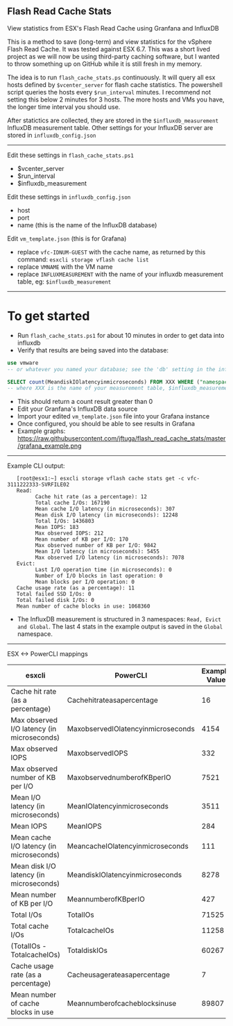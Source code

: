 ## Flash Read Cache Stats

View statistics from ESX's Flash Read Cache using Granfana and InfluxDB

This is a method to save (long-term) and view statistics for the vSphere Flash Read Cache. It was tested against ESX 6.7.  This was a short lived project as we will now be using third-party caching software, but I wanted to throw something up on GitHub while it is still fresh in my memory.

The idea is to run `flash_cache_stats.ps` continuously. It will query all esx hosts defined by `$vcenter_server` for flash cache statistics.  The powershell script queries the hosts every `$run_interval` minutes. I recommend not setting this below 2 minutes for 3 hosts.  The more hosts and VMs you have, the longer time interval you should use.  

After statictics are collected, they are stored in the `$influxdb_measurement` InfluxDB measurement table.  Other settings for your InfluxDB server are stored in `influxdb_config.json`

_____

Edit these settings in `flash_cache_stats.ps1`

- $vcenter_server
- $run_interval
- $influxdb_measurement

Edit these settings in `influxdb_config.json`

- host
- port
- name (this is the name of the InfluxDB database)


Edit `vm_template.json` (this is for Grafana)

- replace `vfc-IDNUM-GUEST` with the cache name, as returned by this command: `esxcli storage vflash cache list`
- replace `VMNAME` with the VM name
- replace `INFLUXMEASUREMENT` with the name of your influxdb measurement table, eg: `$influxdb_measurement`

_____

# To get started

- Run `flash_cache_stats.ps1` for about 10 minutes in order to get data into influxdb
- Verify that results are being saved into the database:

```sql
use vmware
-- or whatever you named your database; see the 'db' setting in the influxdb_config.json

SELECT count(MeandiskIOlatencyinmicroseconds) FROM XXX WHERE ("namespace" = 'Read' ) AND time >= now() - 120m
-- where XXX is the name of your measurement table, $influxdb_measurement
```

- This should return a count result greater than 0
- Edit your Granfana's InfluxDB data source
- Import your edited `vm_template.json` file into your Grafana instance
- Once configured, you should be able to see results in Grafana
- Example graphs: https://raw.githubusercontent.com/jftuga/flash_read_cache_stats/master/grafana_example.png

____

Example CLI output:

```
   [root@esx1:~] esxcli storage vflash cache stats get -c vfc-3111222333-SVRFILE02 
   Read:
         Cache hit rate (as a percentage): 12
         Total cache I/Os: 167190
         Mean cache I/O latency (in microseconds): 307
         Mean disk I/O latency (in microseconds): 12248
         Total I/Os: 1436803
         Mean IOPS: 183
         Max observed IOPS: 212
         Mean number of KB per I/O: 170
         Max observed number of KB per I/O: 9842
         Mean I/O latency (in microseconds): 5455
         Max observed I/O latency (in microseconds): 7078
   Evict:
         Last I/O operation time (in microseconds): 0
         Number of I/O blocks in last operation: 0
         Mean blocks per I/O operation: 0
   Cache usage rate (as a percentage): 11
   Total failed SSD I/Os: 0
   Total failed disk I/Os: 0
   Mean number of cache blocks in use: 1068360
```

- The InfluxDB measurement is structured in 3 namespaces: `Read, Evict and Global`.  The last 4 stats in the example output is saved in the `Global` namespace.

____

ESX <-> PowerCLI mappings

| esxcli                                     | PowerCLI                           | Example Value | 
|--------------------------------------------|------------------------------------|---------------| 
| Cache hit rate (as a percentage)           | Cachehitrateasapercentage          | 16            | 
| Max observed I/O latency (in microseconds) | MaxobservedIOlatencyinmicroseconds | 4154          | 
| Max observed IOPS                          | MaxobservedIOPS                    | 332           | 
| Max observed number of KB per I/O          | MaxobservednumberofKBperIO         | 7521          | 
| Mean I/O latency (in microseconds)         | MeanIOlatencyinmicroseconds        | 3511          | 
| Mean IOPS                                  | MeanIOPS                           | 284           | 
| Mean cache I/O latency (in microseconds)   | MeancacheIOlatencyinmicroseconds   | 111           | 
| Mean disk I/O latency (in microseconds)    | MeandiskIOlatencyinmicroseconds    | 8278          | 
| Mean number of KB per I/O                  | MeannumberofKBperIO                | 427           | 
| Total I/Os                                 | TotalIOs                           | 71525         | 
| Total cache I/Os                           | TotalcacheIOs                      | 11258         | 
| (TotalIOs - TotalcacheIOs)                 | TotaldiskIOs                       | 60267         | 
| Cache usage rate (as a percentage)         | Cacheusagerateasapercentage        | 7             | 
| Mean number of cache blocks in use         | Meannumberofcacheblocksinuse       | 89807         | 

